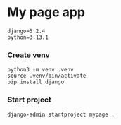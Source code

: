 # My page app

```
django=5.2.4
python=3.13.1
```

### Create venv

```
python3 -m venv .venv
source .venv/bin/activate
pip install django
```

### Start project

```
django-admin startproject mypage .
```
